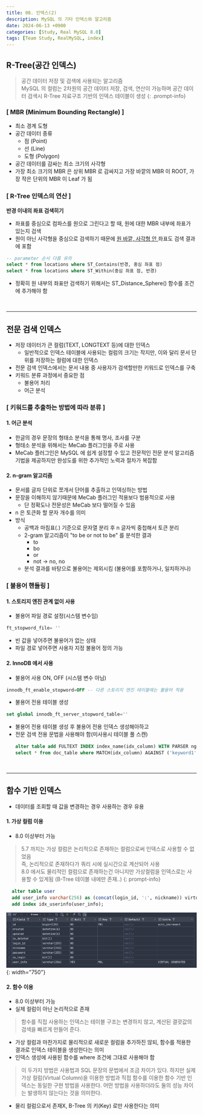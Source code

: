 ```yaml
---
title: 08. 인덱스(2)
description: MySQL 의 기타 인덱스와 알고리즘
date: 2024-06-13 +0900
categories: [Study, Real MySQL 8.0]
tags: [Team Study, RealMySQL, index]
---
```

## <b>R-Tree(공간 인덱스)</b>
> 공간 데이터 저장 및 검색에 사용되는 알고리즘 <br>
> MySQL 의 컬럼는 2차원의 공간 데이터 저장, 검색, 연산이 가능하며
> 공간 데이터 검색시 R-Tree 자료구조 기반의 인덱스 테이블이 생성
{: .prompt-info}

### [ MBR (Minimum Bounding Rectangle) ]
- 최소 경계 도형
- 공간 데이터 종류
  - 점 (Point)
  - 선 (Line)
  - 도형 (Polygon)
- 공간 데이터를 감싸는 최소 크기의 사각형
- 가장 최소 크기의 MBR 은 상위 MBR 로 감싸지고 가장 바깥의 MBR 이 ROOT, 가장 작은 단위의 MBR 이 Leaf 가 됨

### [ R-Tree 인덱스의 연산 ]
<b>반경 이내의 좌표 검색히기</b>
- 좌표를 중심으로 컴파스를 원으로 그린다고 할 때, 원에 대한 MBR 내부에 좌표가 있는지 검색
- 원이 아닌 사각형을 중심으로 검색하기 때문에 <u>원 바깥, 사각형 안 </u> 좌표도 검색 결과에 포함
```sql
-- parameter 순서 다름 유의
select * from locations where ST_Contains(반경, 중심 좌표 점)
select * from locations where ST_Within(중심 좌표 점, 반경)
```
- 정확히 원 내부의 좌표만 검색하기 위해서는 ST_Distance_Sphere() 함수를 조건에 추가해야 함

<br>

---
## <b>전문 검색 인덱스</b>
- 저장 데이터가 큰 컬럼(TEXT, LONGTEXT 등)에 대한 인덱스
  - 일반적으로 인덱스 테이블에 사용되는 컬럼의 크기는 작지만, 이와 달리 문서 단위를 저장하는 컬럼에 대한 인덱스
- 전문 검색 인덱스에서는 문서 내용 중 사용자가 검색할만한 키워드로 인덱스를 구축
- 키워드 분류 과정에서 중요한 점
  - 불용어 처리
  - 어근 분석
  

### [ 키워드를 추출하는 방법에 따라 분류 ]
#### 1. 어근 분석
- 한글의 경우 문장의 형태소 분석을 통해 명사, 조사를 구분
- 형태소 분석을 위해서는 MeCab 플러그인을 주로 사용
- MeCab 플러그인은 MySQL 에 쉽게 설정할 수 있고 전문적인 전문 분석 알고리즘 기법을 제공하지만 완성도를 위한 추가적인 노력과 절차가 복잡함

#### 2. n-gram 알고리즘
- 문서를 글자 단위로 쪼개서 단어를 추출하고 인덱싱하는 방법
- 문장을 이해하지 않기때문에 MeCab 플러그인 적용보다 범용적으로 사용
  - 단 정확도나 전문성은 MeCab 보다 떨어질 수 있음
- n 은 토큰화 할 문자 개수를 의미
- 방식
  - 공백과 마침표(.) 기준으로 문자열 분리 후 n 글자씩 중첩해서 토큰 분리
  - 2-gram 알고리즘이 "to be or not to be" 를 분석한 결과
    - to
    - bo
    - or
    - not -> no, no
  - 분석 결과를 바탕으로 불용어는 제외시킴 (불용어를 포함하거나, 일치하거나)


### [ 불용어 핸들링 ]
#### 1. 스토리지 엔진 관계 없이 사용
- 불용어 파일 경로 설정(시스템 변수임)
```sql
ft_stopword_file= ''
```
- 빈 값을 넣어주면 불용어가 없는 상태
- 파일 경로 넣어주면 사용자 지정 불용어 정의 가능

#### 2. InnoDB 에서 사용
- 불용어 사용 ON, OFF (시스템 변수 아님)
```sql
innodb_ft_enable_stopword=OFF -- 다른 스토리지 엔진 테이블에는 불용어 적용 
```

- 불용어 전용 테이블 생성
```sql
set global innodb_ft_server_stopword_table=''
```
- 불용어 전용 테이블 생성 후 불용어 전용 인덱스 생성해아하고
- 전문 검색 전용 문법을 사용해야 함(미사용시 테이블 풀 스캔)
  ```sql
  alter table add FULTEXT INDEX index_name(idx_column) WITH PARSER ngram; -- 전문 검색 전용 인덱스 생성
  select * from doc_table where MATCH(idx_column) AGAINST ('keyword1' IN BOOLEAN MODE);
  ```

<br>

---
## <b>함수 기반 인덱스</b>
- 데이터를 조회할 때 값을 변경하는 경우 사용하는 경우 유용

#### 1. 가상 컬럼 이용
- 8.0 이상부터 가능

> 5.7 까지는 가상 컬럼은 논리적으로 존재하는 컬럼으로써 인덱스로 사용할 수 없었음 <br>
> 즉, 논리적으로 존재하다가 쿼리 시에 실시간으로 계산되어 사용 <br>
> 8.0 에서도 물리적인 컬럼으로 존재하는건 아니지만 가상컬럼을 인덱스로는 사용할 수 있게됨 (B-Tree 테이블 내에만 존재..)
{: prompt-info}

  ```sql
    alter table user
    add user_info varchar(256) as (concat(login_id, ':', nickname)) virtual,
    add index idx_userinfo(user_info);
  ```
![가상 컬럼 생성 후 테이블 정보](assets/docs/realmysql/ch8_06_1.png){: width="750"}


#### 2. 함수 이용
- 8.0 이상부터 가능
- 실제 컬럼이 아닌 논리적으로 존재
> 함수를 직접 사용하는 인덱스는 테이블 구조는 변경하지 않고, 계산된 결괏값의 검색을 빠르게 만들어 준다.
  - 가상 컬럼과 마찬가지로 물리적으로 새로운 컬럼을 추가하진 않되, 함수를 적용한 결과로 인덱스 테이블을 생성한다는 의미
- 인덱스 생성에 사용된 함수를 where 조건에 그대로 사용해야 함

> 이 두가지 방법은 사용법과 SQL 문장의 문법에서 조금 차이가 있다. 하지만 실제 가상 컬럼(Virtual Column)을 이용한 방법과
> 직접 함수를 이용한 함수 기반 인덱스는 동일한 구현 방법을 사용한다.
> 어떤 방법을 사용하더라도 둘의 성능 차이는 발생하지 않는다는 것을 의미한다.

- 물리 컬럼으로서 존재X, B-Tree 의 키(Key) 로만 사용한다는 의미
